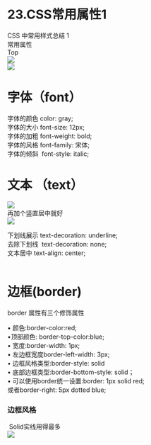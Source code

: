 # 23.CSS常用属性1

CSS 中常用样式总结 1<br />常用属性<br />Top<br />![](https://cdn.nlark.com/yuque/0/2019/png/349894/1561980342372-b69ac551-cb0a-402a-b4b6-2d24280d13e2.png#align=left&display=inline&height=761&originHeight=664&originWidth=787&status=done&width=902)<br />![](https://cdn.nlark.com/yuque/0/2019/png/349894/1561980342512-0ee21968-56ee-4198-95e8-989d73065527.png#align=left&display=inline&height=651&originHeight=588&originWidth=494&status=done&width=547)




<a name="f65d1f6a"></a>
# 字体（font）


字体的颜色 color: gray;<br />字体的大小 font-size: 12px;<br />字体的加粗 font-weight: bold;<br />字体的风格 font-family: 宋体;<br />字体的倾斜  font-style: italic;


<a name="VgQJ7"></a>
# 文本 （text）

![](https://cdn.nlark.com/yuque/0/2019/png/349894/1561980342697-93d0bec6-b776-4300-a2cc-3ffb1ede36fb.png#align=left&display=inline&height=560&originHeight=715&originWidth=1152&status=done&width=902)<br />再加个竖直居中就好<br />![](https://cdn.nlark.com/yuque/0/2019/png/349894/1561980342770-70c14403-b7fa-42d0-b5ba-13077d51c033.png#align=left&display=inline&height=90&originHeight=87&originWidth=872&status=done&width=902)

下划线展示 text-decoration: underline;<br />去除下划线  text-decoration: none;<br />文本居中 text-align: center;<br /> <br />	
<a name="lfV5l"></a>
# 边框(border)
border 属性有三个修饰属性

• 颜色:border-color:red;<br />•顶部颜色: border-top-color:blue;<br />• 宽度:border-width: 1px;<br />• 左边框宽度border-left-width: 3px;<br />• 边框风格类型:border-style: solid<br />• 底部边框类型:border-bottom-style: solid；<br />•	可以使用border统一设置:border: 1px solid red;<br />或者border-right: 5px dotted blue;
<a name="8Far4"></a>
### 边框风格
 Solid实线用得最多<br />![](https://cdn.nlark.com/yuque/0/2019/png/349894/1561980342603-478ada2e-1b5d-46d0-b105-2683fd31c2a2.png#align=left&display=inline&height=721&originHeight=580&originWidth=600&status=done&width=746)


